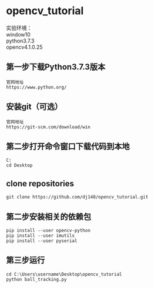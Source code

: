 # opencv_tutorial

实验环境： <br>
window10 <br>
python3.7.3 <br>
opencv4.1.0.25 <br>

## 第一步下载Python3.7.3版本

    官网地址
    https://www.python.org/
## 安装git（可选）

    官网地址
    https://git-scm.com/download/win
    
## 第二步打开命令窗口下载代码到本地

    C:
    cd Desktop
    
## clone repositories

    git clone https://github.com/dj140/opencv_tutorial.git
    
## 第二步安装相关的依赖包
    
    pip install --user opencv-python
    pip install --user imutils
    pip install --user pyserial
    
## 第三步运行
    
    cd C:\Users\username\Desktop\opencv_tutorial
    python ball_tracking.py
